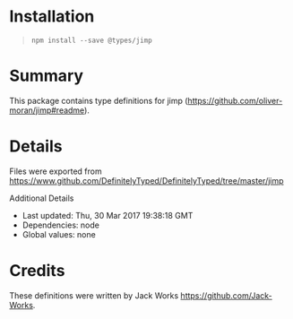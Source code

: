 # Installation
> `npm install --save @types/jimp`

# Summary
This package contains type definitions for jimp (https://github.com/oliver-moran/jimp#readme).

# Details
Files were exported from https://www.github.com/DefinitelyTyped/DefinitelyTyped/tree/master/jimp

Additional Details
 * Last updated: Thu, 30 Mar 2017 19:38:18 GMT
 * Dependencies: node
 * Global values: none

# Credits
These definitions were written by Jack Works <https://github.com/Jack-Works>.
